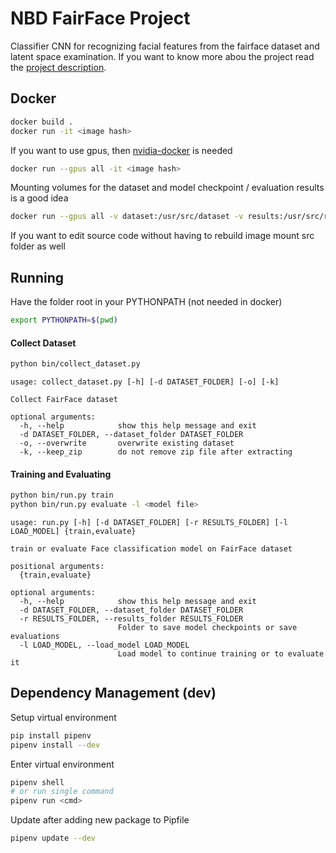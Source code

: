 # NBD FairFace Project

Classifier CNN for recognizing facial features from the fairface dataset and latent space examination.
If you want to know more abou the project read the [project description](project_description.md).

## Docker
```bash
docker build .
docker run -it <image hash>
```
If you want to use gpus, then [nvidia-docker](https://github.com/NVIDIA/nvidia-docker) is needed
```bash
docker run --gpus all -it <image hash>
```
Mounting volumes for the dataset and model checkpoint / evaluation results is a good idea
```bash
docker run --gpus all -v dataset:/usr/src/dataset -v results:/usr/src/results <image hash>
```
If you want to edit source code without having to rebuild image mount src folder as well

## Running
Have the folder root in your PYTHONPATH (not needed in docker)
```bash
export PYTHONPATH=$(pwd)
```

#### Collect Dataset
```bash
python bin/collect_dataset.py
```
```
usage: collect_dataset.py [-h] [-d DATASET_FOLDER] [-o] [-k]

Collect FairFace dataset

optional arguments:
  -h, --help            show this help message and exit
  -d DATASET_FOLDER, --dataset_folder DATASET_FOLDER
  -o, --overwrite       overwrite existing dataset
  -k, --keep_zip        do not remove zip file after extracting
```

#### Training and Evaluating
```bash
python bin/run.py train
python bin/run.py evaluate -l <model file>
```
```
usage: run.py [-h] [-d DATASET_FOLDER] [-r RESULTS_FOLDER] [-l LOAD_MODEL] {train,evaluate}

train or evaluate Face classification model on FairFace dataset

positional arguments:
  {train,evaluate}

optional arguments:
  -h, --help            show this help message and exit
  -d DATASET_FOLDER, --dataset_folder DATASET_FOLDER
  -r RESULTS_FOLDER, --results_folder RESULTS_FOLDER
                        Folder to save model checkpoints or save evaluations
  -l LOAD_MODEL, --load_model LOAD_MODEL
                        Load model to continue training or to evaluate it
```

## Dependency Management (dev)
Setup virtual environment
```bash
pip install pipenv
pipenv install --dev
```
Enter virtual environment
```bash
pipenv shell
# or run single command
pipenv run <cmd>
```
Update after adding new package to Pipfile
```bash
pipenv update --dev
```
